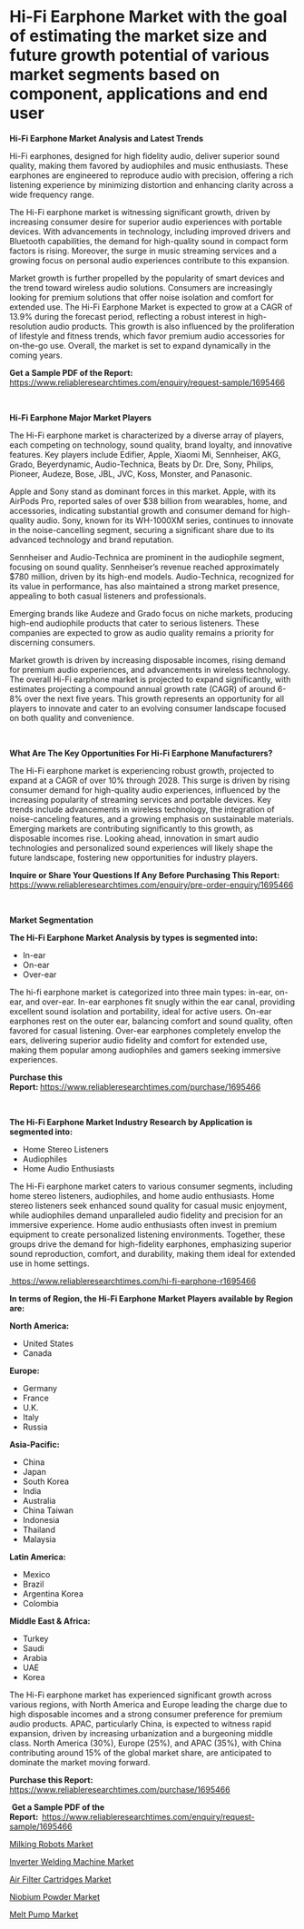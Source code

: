 <p><h1>Hi-Fi Earphone Market with the goal of estimating the market size and future growth potential of various market segments based on component, applications and end user</h1></p><p><strong>Hi-Fi Earphone Market Analysis and Latest Trends</strong></p>
<p><p>Hi-Fi earphones, designed for high fidelity audio, deliver superior sound quality, making them favored by audiophiles and music enthusiasts. These earphones are engineered to reproduce audio with precision, offering a rich listening experience by minimizing distortion and enhancing clarity across a wide frequency range. </p><p>The Hi-Fi earphone market is witnessing significant growth, driven by increasing consumer desire for superior audio experiences with portable devices. With advancements in technology, including improved drivers and Bluetooth capabilities, the demand for high-quality sound in compact form factors is rising. Moreover, the surge in music streaming services and a growing focus on personal audio experiences contribute to this expansion.</p><p>Market growth is further propelled by the popularity of smart devices and the trend toward wireless audio solutions. Consumers are increasingly looking for premium solutions that offer noise isolation and comfort for extended use. The Hi-Fi Earphone Market is expected to grow at a CAGR of 13.9% during the forecast period, reflecting a robust interest in high-resolution audio products. This growth is also influenced by the proliferation of lifestyle and fitness trends, which favor premium audio accessories for on-the-go use. Overall, the market is set to expand dynamically in the coming years.</p></p>
<p><strong>Get a Sample PDF of the Report:&nbsp;</strong> <a href="https://www.reliableresearchtimes.com/enquiry/request-sample/1695466?utm_campaign=1582&utm_medium=2&utm_source=Github&utm_content=ia&utm_term=19102024&utm_id=hi-fi-earphone">https://www.reliableresearchtimes.com/enquiry/request-sample/1695466</a></p>
<p>&nbsp;</p>
<p><strong>Hi-Fi Earphone Major Market Players</strong></p>
<p><p>The Hi-Fi earphone market is characterized by a diverse array of players, each competing on technology, sound quality, brand loyalty, and innovative features. Key players include Edifier, Apple, Xiaomi Mi, Sennheiser, AKG, Grado, Beyerdynamic, Audio-Technica, Beats by Dr. Dre, Sony, Philips, Pioneer, Audeze, Bose, JBL, JVC, Koss, Monster, and Panasonic.</p><p>Apple and Sony stand as dominant forces in this market. Apple, with its AirPods Pro, reported sales of over $38 billion from wearables, home, and accessories, indicating substantial growth and consumer demand for high-quality audio. Sony, known for its WH-1000XM series, continues to innovate in the noise-cancelling segment, securing a significant share due to its advanced technology and brand reputation.</p><p>Sennheiser and Audio-Technica are prominent in the audiophile segment, focusing on sound quality. Sennheiser’s revenue reached approximately $780 million, driven by its high-end models. Audio-Technica, recognized for its value in performance, has also maintained a strong market presence, appealing to both casual listeners and professionals.</p><p>Emerging brands like Audeze and Grado focus on niche markets, producing high-end audiophile products that cater to serious listeners. These companies are expected to grow as audio quality remains a priority for discerning consumers.</p><p>Market growth is driven by increasing disposable incomes, rising demand for premium audio experiences, and advancements in wireless technology. The overall Hi-Fi earphone market is projected to expand significantly, with estimates projecting a compound annual growth rate (CAGR) of around 6-8% over the next five years. This growth represents an opportunity for all players to innovate and cater to an evolving consumer landscape focused on both quality and convenience.</p></p>
<p>&nbsp;</p>
<p><strong>What Are The Key Opportunities For Hi-Fi Earphone Manufacturers?</strong></p>
<p><p>The Hi-Fi earphone market is experiencing robust growth, projected to expand at a CAGR of over 10% through 2028. This surge is driven by rising consumer demand for high-quality audio experiences, influenced by the increasing popularity of streaming services and portable devices. Key trends include advancements in wireless technology, the integration of noise-canceling features, and a growing emphasis on sustainable materials. Emerging markets are contributing significantly to this growth, as disposable incomes rise. Looking ahead, innovation in smart audio technologies and personalized sound experiences will likely shape the future landscape, fostering new opportunities for industry players.</p></p>
<p><strong>Inquire or Share Your Questions If Any Before Purchasing This Report:</strong> <a href="https://www.reliableresearchtimes.com/enquiry/pre-order-enquiry/1695466?utm_campaign=1582&utm_medium=2&utm_source=Github&utm_content=ia&utm_term=19102024&utm_id=hi-fi-earphone">https://www.reliableresearchtimes.com/enquiry/pre-order-enquiry/1695466</a></p>
<p>&nbsp;</p>
<p><strong>Market Segmentation</strong></p>
<p><strong>The Hi-Fi Earphone Market Analysis by types is segmented into:</strong></p>
<p><ul><li>In-ear</li><li>On-ear</li><li>Over-ear</li></ul></p>
<p><p>The hi-fi earphone market is categorized into three main types: in-ear, on-ear, and over-ear. In-ear earphones fit snugly within the ear canal, providing excellent sound isolation and portability, ideal for active users. On-ear earphones rest on the outer ear, balancing comfort and sound quality, often favored for casual listening. Over-ear earphones completely envelop the ears, delivering superior audio fidelity and comfort for extended use, making them popular among audiophiles and gamers seeking immersive experiences.</p></p>
<p><strong>Purchase this Report:&nbsp;</strong><a href="https://www.reliableresearchtimes.com/purchase/1695466?utm_campaign=1582&utm_medium=2&utm_source=Github&utm_content=ia&utm_term=19102024&utm_id=hi-fi-earphone">https://www.reliableresearchtimes.com/purchase/1695466</a></p>
<p>&nbsp;</p>
<p><strong>The Hi-Fi Earphone Market Industry Research by Application is segmented into:</strong></p>
<p><ul><li>Home Stereo Listeners</li><li>Audiophiles</li><li>Home Audio Enthusiasts</li></ul></p>
<p><p>The Hi-Fi earphone market caters to various consumer segments, including home stereo listeners, audiophiles, and home audio enthusiasts. Home stereo listeners seek enhanced sound quality for casual music enjoyment, while audiophiles demand unparalleled audio fidelity and precision for an immersive experience. Home audio enthusiasts often invest in premium equipment to create personalized listening environments. Together, these groups drive the demand for high-fidelity earphones, emphasizing superior sound reproduction, comfort, and durability, making them ideal for extended use in home settings.</p></p>
<p><a href="https://www.reliableresearchtimes.com/hi-fi-earphone-r1695466?utm_campaign=1582&utm_medium=2&utm_source=Github&utm_content=ia&utm_term=19102024&utm_id=hi-fi-earphone">&nbsp;https://www.reliableresearchtimes.com/hi-fi-earphone-r1695466</a></p>
<p><strong>In terms of Region, the Hi-Fi Earphone Market Players available by Region are:</strong></p>
<p>
    <p> <strong> North America: </strong>
        <ul>
            <li>United States</li>
            <li>Canada</li>
        </ul>
        </p> 
    <p> <strong> Europe: </strong>
        <ul>
            <li>Germany</li>
            <li>France</li>
            <li>U.K.</li>
            <li>Italy</li>
            <li>Russia</li>
        </ul>
        </p> 
    <p> <strong> Asia-Pacific: </strong>
        <ul>
            <li>China</li>
            <li>Japan</li>
            <li>South Korea</li>
            <li>India</li>
            <li>Australia</li>
            <li>China Taiwan</li>
            <li>Indonesia</li>
            <li>Thailand</li>
            <li>Malaysia</li>
        </ul>
        </p> 
    <p> <strong> Latin America: </strong>
        <ul>
            <li>Mexico</li>
            <li>Brazil</li>
            <li>Argentina Korea</li>
            <li>Colombia</li>
        </ul>
        </p> 
    <p> <strong> Middle East & Africa: </strong>
        <ul>
            <li>Turkey</li>
            <li>Saudi</li>
            <li>Arabia</li>
            <li>UAE</li>
            <li>Korea</li>
        </ul>
    </p>
    </p>
<p><p>The Hi-Fi earphone market has experienced significant growth across various regions, with North America and Europe leading the charge due to high disposable incomes and a strong consumer preference for premium audio products. APAC, particularly China, is expected to witness rapid expansion, driven by increasing urbanization and a burgeoning middle class. North America (30%), Europe (25%), and APAC (35%), with China contributing around 15% of the global market share, are anticipated to dominate the market moving forward.</p></p>
<p><strong>Purchase this Report: </strong><a href="https://www.reliableresearchtimes.com/purchase/1695466?utm_campaign=1582&utm_medium=2&utm_source=Github&utm_content=ia&utm_term=19102024&utm_id=hi-fi-earphone">https://www.reliableresearchtimes.com/purchase/1695466</a></p>
<p>&nbsp;<strong>Get a Sample PDF of the Report:&nbsp;&nbsp;</strong><a href="https://www.reliableresearchtimes.com/enquiry/request-sample/1695466?utm_campaign=1582&utm_medium=2&utm_source=Github&utm_content=ia&utm_term=19102024&utm_id=hi-fi-earphone">https://www.reliableresearchtimes.com/enquiry/request-sample/1695466</a></p>
<p><strong></strong></p>
<p><p><a href="https://www.linkedin.com/pulse/emerging-trends-milking-robots-market-global-outlook-future-o7ktc?utm_campaign=1582&utm_medium=2&utm_source=Github&utm_content=ia&utm_term=19102024&utm_id=hi-fi-earphone">Milking Robots Market</a></p><p><a href="https://www.linkedin.com/pulse/inverter-welding-machine-market-size-share-trends-analysis-report-bqdoc?utm_campaign=1582&utm_medium=2&utm_source=Github&utm_content=ia&utm_term=19102024&utm_id=hi-fi-earphone">Inverter Welding Machine Market</a></p><p><a href="https://www.linkedin.com/pulse/exploring-air-filter-cartridges-market-strategic-insights-growth-58hqc?utm_campaign=1582&utm_medium=2&utm_source=Github&utm_content=ia&utm_term=19102024&utm_id=hi-fi-earphone">Air Filter Cartridges Market</a></p><p><a href="https://github.com/HobertDavis43/Market-Research-Report-List-1/blob/main/niobium-powder-market.md?utm_campaign=1582&utm_medium=2&utm_source=Github&utm_content=ia&utm_term=19102024&utm_id=hi-fi-earphone">Niobium Powder Market</a></p><p><a href="https://www.linkedin.com/pulse/strategic-market-insights-navigating-global-melt-pump-landscape-2t3dc?utm_campaign=1582&utm_medium=2&utm_source=Github&utm_content=ia&utm_term=19102024&utm_id=hi-fi-earphone">Melt Pump Market</a></p></p>
